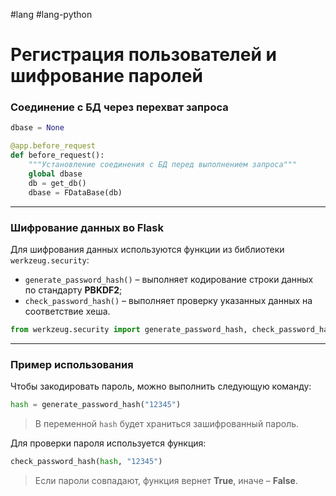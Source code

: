 #lang #lang-python  

# Регистрация пользователей и шифрование паролей

### Соединение с БД через перехват запроса

```python
dbase = None

@app.before_request
def before_request():
    """Установление соединения с БД перед выполнением запроса"""
    global dbase
    db = get_db()
    dbase = FDataBase(db)
```

---

### Шифрование данных во Flask

Для шифрования данных используются функции из библиотеки `werkzeug.security`:

- `generate_password_hash()` – выполняет кодирование строки данных по стандарту **PBKDF2**;
- `check_password_hash()` – выполняет проверку указанных данных на соответствие хеша.

```python
from werkzeug.security import generate_password_hash, check_password_hash
```

---

### Пример использования

Чтобы закодировать пароль, можно выполнить следующую команду:

```python
hash = generate_password_hash("12345")
```

> В переменной `hash` будет храниться зашифрованный пароль.

Для проверки пароля используется функция:

```python
check_password_hash(hash, "12345")
```

> Если пароли совпадают, функция вернет **True**, иначе – **False**.
